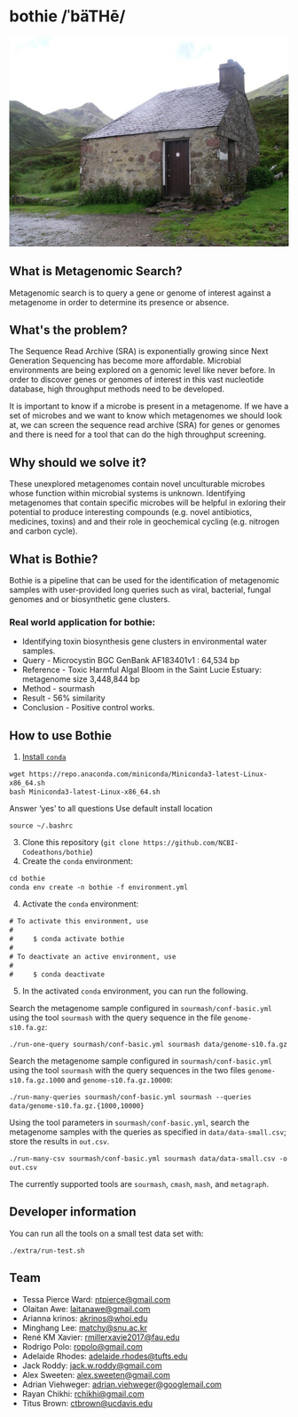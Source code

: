 # bothie /ˈbäTHē/

![Bothy](img/bothy.jpg)


## What is Metagenomic Search?
Metagenomic search is to query a gene or genome of interest against a metagenome in order to determine its presence or absence.

## What's the problem?
The Sequence Read Archive (SRA) is exponentially growing since Next Generation Sequencing has become more affordable. Microbial environments are being explored on a genomic level like never before. In order to discover genes or genomes of interest in this vast nucleotide database, high throughput methods need to be developed.

It is important to know if a microbe is present in a metagenome.
If we have a set of microbes and we want to know which metagenomes we should look at, we can screen the sequence read archive (SRA) for genes or genomes and there is need for a tool that can do the high throughput screening.

## Why should we solve it?
These unexplored metagenomes contain novel unculturable microbes whose function within microbial systems is unknown. Identifying metagenomes that contain specific microbes will be helpful in exloring their potential to produce interesting compounds (e.g. novel antibiotics, medicines, toxins) and and their role in geochemical cycling (e.g. nitrogen and carbon cycle).


## What is Bothie?
Bothie is a pipeline that can be used for the identification of metagenomic samples with user-provided long queries such as viral, bacterial, fungal genomes and or biosynthetic gene clusters.

### Real world application for bothie:
+ Identifying toxin biosynthesis gene clusters in environmental water samples.
+ Query - Microcystin BGC GenBank AF183401v1 : 64,534 bp
+ Reference - Toxic Harmful Algal Bloom in the Saint Lucie Estuary: metagenome size 3,448,844 bp
+ Method - sourmash
+ Result - 56% similarity
+ Conclusion - Positive control works.

## How to use Bothie

1. [Install `conda`](https://bioconda.github.io/user/install.html#install-conda)

```
wget https://repo.anaconda.com/miniconda/Miniconda3-latest-Linux-x86_64.sh
bash Miniconda3-latest-Linux-x86_64.sh
```
Answer ‘yes’ to all questions
Use default install location
```
source ~/.bashrc
```

3. Clone this repository (`git clone https://github.com/NCBI-Codeathons/bothie`)
4. Create the `conda` environment:

```
cd bothie
conda env create -n bothie -f environment.yml
```

4. Activate the `conda` environment:
```
# To activate this environment, use
#
#     $ conda activate bothie
#
# To deactivate an active environment, use
#
#     $ conda deactivate
```

5. In the activated `conda` environment, you can run the following.

Search the metagenome sample configured in `sourmash/conf-basic.yml`
using the tool `sourmash` with the query sequence in the file
`genome-s10.fa.gz`:

```
./run-one-query sourmash/conf-basic.yml sourmash data/genome-s10.fa.gz
```

Search the metagenome sample configured in `sourmash/conf-basic.yml`
using the tool `sourmash` with the query sequences in the two files
`genome-s10.fa.gz.1000` and `genome-s10.fa.gz.10000`:
```
./run-many-queries sourmash/conf-basic.yml sourmash --queries data/genome-s10.fa.gz.{1000,10000}
```

Using the tool parameters in `sourmash/conf-basic.yml`,
search the metagenome samples with the queries as specified in
`data/data-small.csv`; store the results in `out.csv`.
```
./run-many-csv sourmash/conf-basic.yml sourmash data/data-small.csv -o out.csv
```

The currently supported tools are `sourmash`, `cmash`, `mash`, and `metagraph`.

## Developer information

You can run all the tools on a small test data set with:
```
./extra/run-test.sh
```

## Team

+ Tessa Pierce Ward: ntpierce@gmail.com
+ Olaitan Awe: laitanawe@gmail.com
+ Arianna krinos: akrinos@whoi.edu
+ Minghang Lee: matchy@snu.ac.kr
+ René KM Xavier: rmillerxavie2017@fau.edu
+ Rodrigo Polo: ropolo@gmail.com
+ Adelaide Rhodes: adelaide.rhodes@tufts.edu
+ Jack Roddy: jack.w.roddy@gmail.com
+ Alex Sweeten: alex.sweeten@gmail.com
+ Adrian Viehweger: adrian.viehweger@googlemail.com
+ Rayan Chikhi: rchikhi@gmail.com
+ Titus Brown: ctbrown@ucdavis.edu
